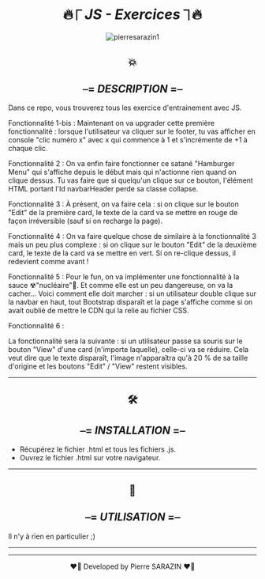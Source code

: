 
<div style ="text-align:center">

#  🔥⎾ _**JS - Exercices**_ ⏋🔥

</div>


<div style ="text-align:center">
<img src ="https://media0.giphy.com/media/3o7qDPxorBbvpB1Pby/200.webp?cid=ecf05e47l7qivxeubrumixcsznj85j6palqgubg7zf9xjt77&rid=200.webp&ct=g" alt="pierresarazin1"  />
</div>

<div style ="text-align:center">

## 💥
## ⎯= _**DESCRIPTION**_ =⎯

</div>
Dans ce repo, vous trouverez tous les exercice d'entrainement avec JS.

Fonctionnalité 1-bis :
Maintenant on va upgrader cette première fonctionnalité : lorsque l'utilisateur va cliquer sur le footer, tu vas afficher en console "clic numéro x" avec x qui commence à 1 et s'incrémente de +1 à chaque clic.


Fonctionnalité 2 :
On va enfin faire fonctionner ce satané "Hamburger Menu" qui s'affiche depuis le début mais qui n'actionne rien quand on clique dessus. 
Tu vas faire que si quelqu'un clique sur ce bouton, l'élément HTML portant l'Id navbarHeader perde sa classe collapse.


Fonctionnalité 3 :
À présent, on va faire cela : si on clique sur le bouton "Edit" de la première card, le texte de la card va se mettre en rouge de façon irréversible (sauf si on recharge la page).


Fonctionnalité 4 :
On va faire quelque chose de similaire à la fonctionnalité 3 mais un peu plus complexe : si on clique sur le bouton "Edit" de la deuxième card, le texte de la card va se mettre en vert. Si on re-clique dessus, il redevient comme avant ! 


Fonctionnalité 5 :
Pour le fun, on va implémenter une fonctionnalité à la sauce ☢"nucléaire"🤯. Et comme elle est un peu dangereuse, on va la cacher… Voici comment elle doit marcher : si un utilisateur double clique sur la navbar en haut, tout Bootstrap disparaît et la page s'affiche comme si on avait oublié de mettre le CDN qui la relie au fichier CSS. 


Fonctionnalité 6 :


La fonctionnalité sera la suivante : si un utilisateur passe sa souris sur le bouton "View" d'une card (n'importe laquelle), celle-ci va se réduire. Cela veut dire que le texte disparaît, l'image n'apparaîtra qu'à 20 % de sa taille d'origine et les boutons "Edit" / "View" restent visibles.

 ___
 
<div style ="text-align:center">

## 🛠
## ⎯= _**INSTALLATION**_ =⎯ 

</div>

- Récupérez le fichier .html et tous les fichiers .js.
- Ouvrez le fichier .html sur votre navigateur.

 ___
 <div style ="text-align:center">

## 🚀
## ⎯= _**UTILISATION**_ =⎯ 

</div>
 


Il n'y à rien en particulier ;)
 ___
 ___

<p align="center">
❤️‍🔥 Developed by Pierre SARAZIN ❤️‍🔥
</p>

